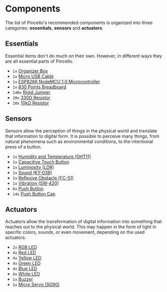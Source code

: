 # Components

The list of Pincello's recommended components is organized into three categories: **essentials**, **sensors** and **actuators**.

## Essentials

Essential items don't do much on their own. However, in different ways they are all essential parts of Pincello.

- `1x` [Organizer Box](essentials.md#organizer-box)
- `1x` [Micro USB Cable](essentials.md#micro-usb-cable)
- `1x` [ESP8266 NodeMCU 1.0 Microcontroller](essentials.md#esp8266-nodemcu-10-microcontroller)
- `1x` [830 Points Breadboard](essentials.md#_830-points-breadboard)
- `140x` [Rigid Jumper](essentials.md#rigid-jumper)
- `20x` [330Ω Resistor](essentials.md#_330%ce%a9-resistor)
- `20x` [10kΩ Resistor](essentials.md#_10k%ce%a9-resistor)

## Sensors

Sensors allow the perception of things in the physical world and translate that information to digital form. It is possible to perceive many things, from natural phenomena such as environmental conditions, to the intentional press of a button.

- `1x` [Humidity and Temperature (DHT11)](sensor-humidity-and-temperature-dht11.md)
- `1x` [Capacitive Touch Button](sensor-capacitive-touch-button-ttp223.md)
- `1x` [Luminosity (LDR)](sensor-luminosity-ldr.md)
- `1x` [Sound (KY-038)](sensor-sound-ky-038.md)
- `1x` [Reflexive Obstacle (FC-51)](sensor-reflexive-obstacle-FC-51.md)
- `1x` [Vibration (SW-420)](sensor-vibration-sw-420.md)
- `6x` [Push Button](sensor-push-button.md)
- `14x` [Push Button Cap](sensor-push-button.md#push-button-caps)

## Actuators

Actuators allow the transformation of digital information into something that reaches out to the physical world. This may happen in the form of light in specific colors, sounds, or even movement, depending on the used actuators.

- `2x` [RGB LED](actuator-rgb-led.md)
- `4x` [Red LED](actuator-led.md)
- `4x` [Yellow LED](actuator-led.md)
- `4x` [Green LED](actuator-led.md)
- `4x` [Blue LED](actuator-led.md)
- `4x` [White LED](actuator-led.md)
- `1x` [Buzzer](actuator-buzzer.md)
- `1x` [Micro Servo (SG90)](actuator-micro-servo-sg90.md)